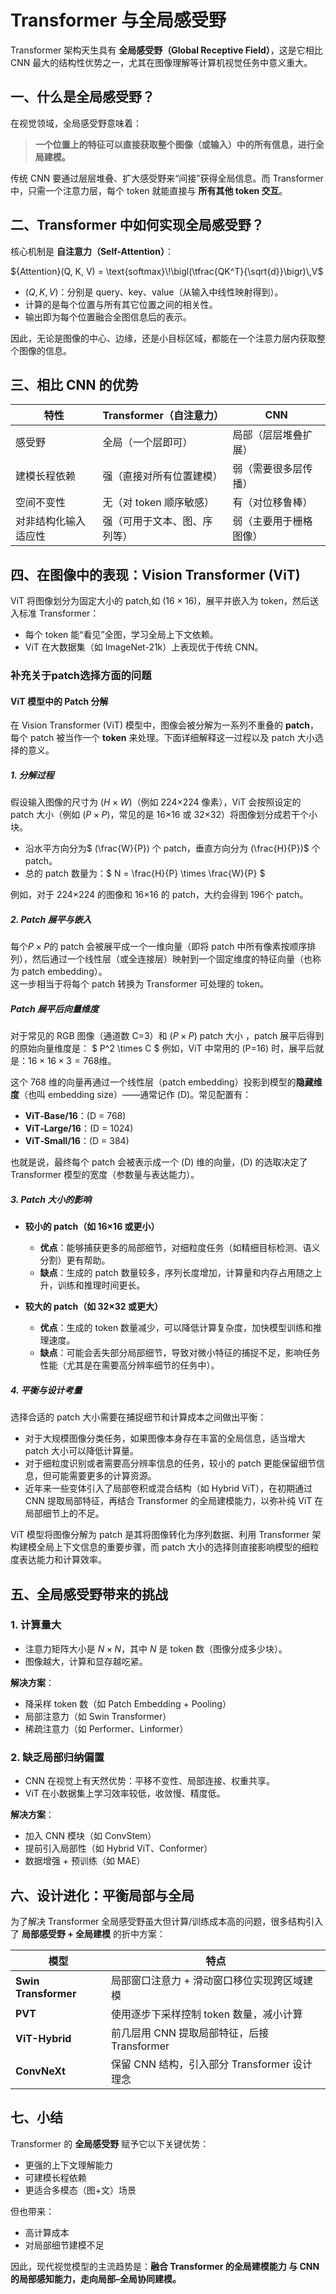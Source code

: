 # Transformer 与全局感受野

Transformer 架构天生具有 **全局感受野（Global Receptive Field）**，这是它相比 CNN 最大的结构性优势之一，尤其在图像理解等计算机视觉任务中意义重大。

## 一、什么是全局感受野？

在视觉领域，全局感受野意味着：

> **一个位置上的特征可以直接获取整个图像（或输入）中的所有信息，进行全局建模。**

传统 CNN 要通过层层堆叠、扩大感受野来“间接”获得全局信息。而 Transformer 中，只需一个注意力层，每个 token 就能直接与 **所有其他 token 交互**。

## 二、Transformer 中如何实现全局感受野？

核心机制是 **自注意力（Self-Attention）**：

${Attention}(Q, K, V) = \text{softmax}\!\bigl(\tfrac{QK^T}{\sqrt{d}}\bigr)\,V$

- $(Q, K, V)$：分别是 query、key、value（从输入中线性映射得到）。  
- 计算的是每个位置与所有其它位置之间的相关性。  
- 输出即为每个位置融合全图信息后的表示。

因此，无论是图像的中心、边缘，还是小目标区域，都能在一个注意力层内获取整个图像的信息。

## 三、相比 CNN 的优势

| 特性                 | Transformer（自注意力）      | CNN                    |
| -------------------- | ---------------------------- | ---------------------- |
| 感受野               | 全局（一个层即可）           | 局部（层层堆叠扩展）   |
| 建模长程依赖         | 强（直接对所有位置建模）     | 弱（需要很多层传播）   |
| 空间不变性           | 无（对 token 顺序敏感）      | 有（对位移鲁棒）       |
| 对非结构化输入适应性 | 强（可用于文本、图、序列等） | 弱（主要用于栅格图像） |

## 四、在图像中的表现：Vision Transformer (ViT)

ViT 将图像划分为固定大小的 patch,如 $(16\times16)$，展平并嵌入为 token，然后送入标准 Transformer：

- 每个 token 能“看见”全图，学习全局上下文依赖。  
- ViT 在大数据集（如 ImageNet-21k）上表现优于传统 CNN。

### 补充关于patch选择方面的问题

#### ViT 模型中的 Patch 分解

在 Vision Transformer (ViT) 模型中，图像会被分解为一系列不重叠的 **patch**，每个 patch 被当作一个 **token** 来处理。下面详细解释这一过程以及 patch 大小选择的意义。

##### 1. 分解过程

假设输入图像的尺寸为 $(H \times W)$（例如 224×224 像素），ViT 会按照设定的 patch 大小（例如 $(P \times P)$，常见的是 16×16 或 32×32）将图像划分成若干个小块。

- 沿水平方向分为$ (\frac{W}{P}) 个 patch，垂直方向分为 (\frac{H}{P})$ 个 patch。  
- 总的 patch 数量为：$  N = \frac{H}{P} \times \frac{W}{P}
  $

例如，对于 224×224 的图像和 16×16 的 patch，大约会得到 196个 patch。

##### 2. Patch 展平与嵌入

每个$P \times P$的 patch 会被展平成一个一维向量（即将 patch 中所有像素按顺序排列），然后通过一个线性层（或全连接层）映射到一个固定维度的特征向量（也称为 patch embedding）。  
这一步相当于将每个 patch 转换为 Transformer 可处理的 token。

##### Patch 展平后向量维度

对于常见的 RGB 图像（通道数 C=3）和 $(P \times P)$ patch 大小 ，patch 展平后得到的原始向量维度是：
$
P^2 \times C
$  例如，ViT 中常用的 \(P=16\) 时，展平后就是：$16 \times 16 \times 3 = 768$维。

这个 768 维的向量再通过一个线性层（patch embedding）投影到模型的**隐藏维度**（也叫 embedding size）——通常记作 \(D\)。常见配置有：

- **ViT‑Base/16**：\(D = 768\)  
-  **ViT‑Large/16**：\(D = 1024\)  
- **ViT‑Small/16**：\(D = 384\)  

也就是说，最终每个 patch 会被表示成一个 \(D\) 维的向量，\(D\) 的选取决定了 Transformer 模型的宽度（参数量与表达能力）。

##### 3. Patch 大小的影响

- **较小的 patch（如 16×16 或更小）**  
  - **优点**：能够捕获更多的局部细节，对细粒度任务（如精细目标检测、语义分割）更有帮助。  
  - **缺点**：生成的 patch 数量较多，序列长度增加，计算量和内存占用随之上升，训练和推理时间更长。

- **较大的 patch（如 32×32 或更大）**  
  - **优点**：生成的 token 数量减少，可以降低计算复杂度，加快模型训练和推理速度。  
  - **缺点**：可能会丢失部分局部细节，导致对微小特征的捕捉不足，影响任务性能（尤其是在需要高分辨率细节的任务中）。

##### 4. 平衡与设计考量

选择合适的 patch 大小需要在捕捉细节和计算成本之间做出平衡：

- 对于大规模图像分类任务，如果图像本身存在丰富的全局信息，适当增大 patch 大小可以降低计算量。  
- 对于细粒度识别或者需要高分辨率信息的任务，较小的 patch 更能保留细节信息，但可能需要更多的计算资源。  
- 近年来一些变体引入了局部卷积或混合结构（如 Hybrid ViT），在初期通过 CNN 提取局部特征，再结合 Transformer 的全局建模能力，以弥补纯 ViT 在局部细节上的不足。

ViT 模型将图像分解为 patch 是其将图像转化为序列数据、利用 Transformer 架构建模全局上下文信息的重要步骤，而 patch 大小的选择则直接影响模型的细粒度表达能力和计算效率。

## 五、全局感受野带来的挑战

### 1. 计算量大

- 注意力矩阵大小是 $N \times N$，其中 $N$ 是 token 数（图像分成多少块）。  
- 图像越大，计算和显存越吃紧。

**解决方案**：  

- 降采样 token 数（如 Patch Embedding + Pooling）  
- 局部注意力（如 Swin Transformer）  
- 稀疏注意力（如 Performer、Linformer）

### 2. 缺乏局部归纳偏置

- CNN 在视觉上有天然优势：平移不变性、局部连接、权重共享。  
- ViT 在小数据集上学习效率较低，收敛慢、精度低。

**解决方案**：  
- 加入 CNN 模块（如 ConvStem）  
- 提前引入局部性（如 Hybrid ViT、Conformer）  
- 数据增强 + 预训练（如 MAE）

## 六、设计进化：平衡局部与全局

为了解决 Transformer 全局感受野虽大但计算/训练成本高的问题，很多结构引入了 **局部感受野 + 全局建模** 的折中方案：

| 模型                 | 特点                                         |
| -------------------- | -------------------------------------------- |
| **Swin Transformer** | 局部窗口注意力 + 滑动窗口移位实现跨区域建模  |
| **PVT**              | 使用逐步下采样控制 token 数量，减小计算      |
| **ViT-Hybrid**       | 前几层用 CNN 提取局部特征，后接 Transformer  |
| **ConvNeXt**         | 保留 CNN 结构，引入部分 Transformer 设计理念 |

## 七、小结

Transformer 的 **全局感受野** 赋予它以下关键优势：

- 更强的上下文理解能力  
- 可建模长程依赖  
- 更适合多模态（图+文）场景  

但也带来：

- 高计算成本  
- 对局部细节建模不足

因此，现代视觉模型的主流趋势是：**融合 Transformer 的全局建模能力 与 CNN 的局部感知能力，走向局部–全局协同建模。**